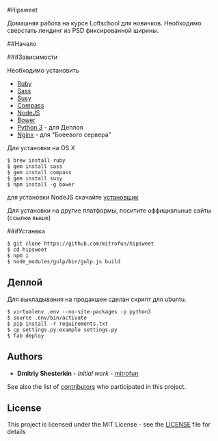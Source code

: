 #Hipsweet

Домашняя работа на курсе Loftschool для новичков. 
Необходимо сверстать лендинг из PSD фиксированной ширины.

##Начало

###Зависимости

Необходимо установить

* [Ruby](https://www.ruby-lang.org/)
* [Sass](http://sass-lang.com/)
* [Susy](http://susydocs.oddbird.net/en/latest/)
* [Compass](http://compass-style.org/)
* [NodeJS](https://nodejs.org/)
* [Bower](https://bower.io/)
* [Python 3](https://www.python.org/) - для Деплоя
* [Nginx](https://nginx.org) - для "Боеевого сервера"

Для установки на OS X

```
$ brew install ruby
$ gem install sass
$ gem install compass
$ gem install susy
$ npm install -g bower
```

для установки NodeJS скачайте [установщик](https://nodejs.org/en/download/)

Для установки на другие платформы, поситите оффициальные сайты (ссылки выше)

###Устанвка

```
$ git clone https://github.com/mitrofun/hipsweet
$ cd hipsweet
$ npm i
$ node_modules/gulp/bin/gulp.js build
```

## Деплой

Для выкладывания на продакшен сделан скрипт для ubuntu.

```
$ virtualenv .env --no-site-packages -p python3
$ source .env/bin/activate
$ pip install -r requirements.txt
$ cp settings.py.example settings.py
$ fab deploy
```

## Authors

* **Dmitriy Shesterkin** - *Initial work* - [mitrofun](https://github.com/mitrofun)

See also the list of [contributors](https://github.com/mitrofun/drugofilter/contributors) who participated in this project.

## License

This project is licensed under the MIT License - see the [LICENSE](LICENSE) file for details
